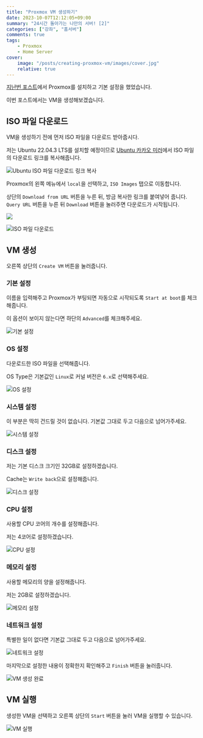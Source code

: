 ```yaml
---
title: "Proxmox VM 생성하기"
date: 2023-10-07T12:12:05+09:00
summary: "24시간 돌아가는 나만의 서버! [2]"
categories: ["강좌", "홈서버"]
comments: true
tags:
    - Proxmox
    - Home Server
cover:
    image: "/posts/creating-proxmox-vm/images/cover.jpg"
    relative: true
---
```


[지난번 포스트](https://blog.ny64.kr/posts/install-proxmox-on-home-server/)에서 Proxmox를 설치하고 기본 설정을 했었습니다.

이번 포스트에서는 VM을 생성해보겠습니다.

## ISO 파일 다운로드

VM을 생성하기 전에 먼저 ISO 파일을 다운로드 받아줍시다.

저는 Ubuntu 22.04.3 LTS를 설치할 예정이므로 [Ubuntu 카카오 미러](https://mirror.kakao.com/ubuntu-releases/)에서 ISO 파일의 다운로드 링크를 복사해줍니다.

![Ubuntu ISO 파일 다운로드 링크 복사](./images/download-ubuntu-iso.png)

Proxmox의 왼쪽 메뉴에서 `local`을 선택하고, `ISO Images` 탭으로 이동합니다.

상단의 `Download from URL` 버튼을 누른 뒤, 방금 복사한 링크를 붙여넣어 줍니다. `Query URL` 버튼을 누른 뒤 `Download` 버튼을 눌러주면 다운로드가 시작됩니다.

![](./images/download-ubuntu-iso-2.png)

![ISO 파일 다운로드](./images/download-ubuntu-iso-3.png)

## VM 생성

오른쪽 상단의 `Create VM` 버튼을 눌러줍니다.

### 기본 설정

이름을 입력해주고 Proxmox가 부팅되면 자동으로 시작되도록 `Start at boot`를 체크해줍니다.

이 옵션이 보이지 않는다면 하단의 `Advanced`를 체크해주세요.

![기본 설정](./images/create-vm.png)

### OS 설정

다운로드한 ISO 파일을 선택해줍니다.

OS Type은 기본값인 `Linux`로 커널 버전은 `6.x`로 선택해주세요.

![OS 설정](./images/create-vm-2.png)

### 시스템 설정

이 부분은 딱히 건드릴 것이 없습니다.
기본값 그대로 두고 다음으로 넘어가주세요.

![시스템 설정](./images/create-vm-3.png)

### 디스크 설정

저는 기본 디스크 크기인 32GB로 설정하겠습니다.

Cache는 `Write back`으로 설정해줍니다.

![디스크 설정](./images/create-vm-4.png)

### CPU 설정

사용할 CPU 코어의 개수를 설정해줍니다.

저는 4코어로 설정하겠습니다.

![CPU 설정](./images/create-vm-5.png)

### 메모리 설정

사용할 메모리의 양을 설정해줍니다.

저는 2GB로 설정하겠습니다.

![메모리 설정](./images/create-vm-6.png)

### 네트워크 설정

특별한 일이 없다면 기본값 그대로 두고 다음으로 넘어가주세요.

![네트워크 설정](./images/create-vm-7.png)

마지막으로 설정한 내용이 정확한지 확인해주고 `Finish` 버튼을 눌러줍니다.

![VM 생성 완료](./images/create-vm-8.png)

## VM 실행

생성한 VM을 선택하고 오른쪽 상단의 `Start` 버튼을 눌러 VM을 실행할 수 있습니다.

![VM 실행](./images/start-vm.png)
